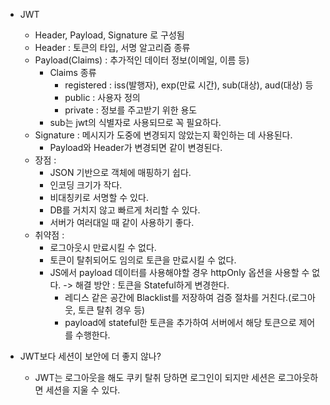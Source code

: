 - JWT
    - Header, Payload, Signature 로 구성됨
    - Header : 토큰의 타입, 서명 알고리즘 종류
    - Payload(Claims) : 추가적인 데이터 정보(이메일, 이름 등)
        - Claims 종류
            - registered : iss(발행자), exp(만료 시간), sub(대상), aud(대상) 등
            - public : 사용자 정의
            - private : 정보를 주고받기 위한 용도
        - sub는 jwt의 식별자로 사용되므로 꼭 필요하다.
    - Signature : 메시지가 도중에 변경되지 않았는지 확인하는 데 사용된다.
        - Payload와 Header가 변경되면 같이 변경된다.
    - 장점 : 
        - JSON 기반으로 객체에 매핑하기 쉽다.
        - 인코딩 크기가 작다.
        - 비대칭키로 서명할 수 있다.
        - DB를 거치지 않고 빠르게 처리할 수 있다.
        - 서버가 여러대일 때 같이 사용하기 좋다.
    - 취약점 :
        - 로그아웃시 만료시킬 수 없다.
        - 토큰이 탈취되어도 임의로 토큰을 만료시킬 수 없다.
        - JS에서 payload 데이터를 사용해야할 경우 httpOnly 옵션을 사용할 수 없다.
        -> 해결 방안 : 토큰을 Stateful하게 변경한다.
            - 레디스 같은 공간에 Blacklist를 저장하여 검증 절차를 거친다.(로그아웃, 토큰 탈취 경우 등)
            - payload에 stateful한 토큰을 추가하여 서버에서 해당 토큰으로 제어를 수행한다.
    

- JWT보다 세션이 보안에 더 좋지 않나?
    - JWT는 로그아웃을 해도 쿠키 탈취 당하면 로그인이 되지만 세션은 로그아웃하면 세션을 지울 수 있다.
    